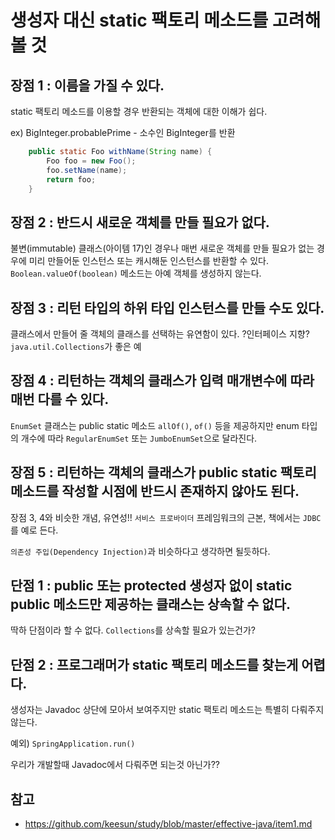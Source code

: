 # 생성자 대신 static 팩토리 메소드를 고려해 볼 것

## 장점 1 : 이름을 가질 수 있다.
static 팩토리 메소드를 이용할 경우 반환되는 객체에 대한 이해가 쉽다.

ex) BigInteger.probablePrime - 소수인 BigInteger를 반환 
```java    
    public static Foo withName(String name) {
        Foo foo = new Foo();
        foo.setName(name);
        return foo;
    }
```

## 장점 2 : 반드시 새로운 객체를 만들 필요가 없다.
불변(immutable) 클래스(아이템 17)인 경우나 매번 새로운 객체를 만들 필요가 없는 경우에 미리 만들어둔 인스턴스 또는 캐시해둔 인스턴스를 반환할 수 있다. `Boolean.valueOf(boolean)` 메소드는 아예 객체를 생성하지 않는다.

## 장점 3 : 리턴 타입의 하위 타입 인스턴스를 만들 수도 있다.
클래스에서 만들어 줄 객체의 클래스를 선택하는 유연함이 있다. ?인터페이스 지향?
`java.util.Collections`가 좋은 예

## 장점 4 : 리턴하는 객체의 클래스가 입력 매개변수에 따라 매번 다를 수 있다.
`EnumSet` 클래스는 public static 메소드 `allOf()`, `of()` 등을 제공하지만 enum 타입의 개수에 따라 `RegularEnumSet` 또는 `JumboEnumSet`으로 달라진다.

## 장점 5 : 리턴하는 객체의 클래스가 public static 팩토리 메소드를 작성할 시점에 반드시 존재하지 않아도 된다.
장점 3, 4와 비슷한 개념, 유연성!!
`서비스 프로바이더` 프레임워크의 근본, 책에서는 `JDBC`를 예로 든다.

`의존성 주입(Dependency Injection)`과 비슷하다고 생각하면 될듯하다.

## 단점 1 : public 또는 protected 생성자 없이 static public 메소드만 제공하는 클래스는 상속할 수 없다.
딱하 단점이라 할 수 없다.
`Collections`를 상속할 필요가 있는건가?

## 단점 2 : 프로그래머가 static 팩토리 메소드를 찾는게 어렵다.
생성자는 Javadoc 상단에 모아서 보여주지만 static 팩토리 메소드는 특별히 다뤄주지 않는다.

예외) `SpringApplication.run()`

우리가 개발할때 Javadoc에서 다뤄주면 되는것 아닌가??

## 참고
- https://github.com/keesun/study/blob/master/effective-java/item1.md